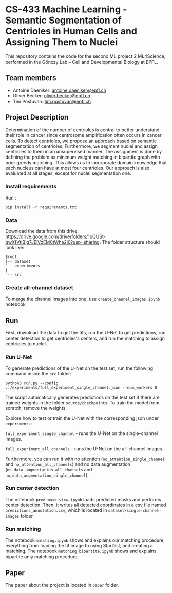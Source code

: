 # CS-433 Machine Learning - Semantic Segmentation of Centrioles in Human Cells and Assigning Them to Nuclei
This repository contains the code for the second ML project 2 ML4Science, performed in the Gönczy Lab – Cell and Developmental Biology at EPFL.

## Team members
* Antoine Daeniker: antoine.daeniker@epfl.ch
* Oliver Becker: oliver.becker@epfl.ch
* Tim Poštuvan: tim.postuvan@epfl.ch

## Project Description
Determination of the number of centrioles is central to better understand their role in cancer since centrosome amplification often occurs in cancer cells. To detect centrioles, we propose an approach based on semantic segmentation of centrioles. Furthermore, we segment nuclei and assign centrioles to them in an unsupervised manner. The assignment is done by defining the problem as minimum weight matching in bipartite graph with prior greedy matching. This allows us to incorporate domain knowledge that each nucleus can have at most four centrioles. Our approach is also evaluated at all stages, except for nuclei segmentation one. 

### Install requirements
Run : 
```
pip install -r requirements.txt
```

### Data
Download the data from this drive: https://drive.google.com/drive/folders/1pQUSt-qwXfVtIBig7JElVzEM0tWha2I0?usp=sharing. The folder structure should look like:
```
$root
|-- dataset
`-- experiments
|   
`-- src
```

### Create all-channel dataset
To merge the channel images into one, use `create_channel_images.ipynb` notebook.

## Run
First, download the data to get the tifs, run the U-Net to get predictions, run center detection to get centrioles's centers, and run the matching to assign centrioles to nuclei. 

### Run U-Net
To generate predictions of the U-Net on the test set, run the following command inside the `src` folder:
```
python3 run.py --config ../experiments/full_experiment_single_channel.json --num_workers 0
```
       
The script automatically generates predictions on the test set if there are trained weights in the folder `source/checkpoints`. To train the model from scratch, remove the weights. 

Explore how to test or train the U-Net with the corresponding json under `experiments`:

`full_experiment_single_channel`  - runs the U-Net on the single-channel images.

`full_experiment_all_channels` – runs the U-Net on the all-channel images.

Furthermore, you can run it with no attention (`no_attention_single_channel` and `no_attention_all_channels`) and no data augmentation (`no_data_augmentation_all_channels` and `no_data_augmentation_single_channel`).

### Run center detection
The notebook `pred_mask_view.ipynb` loads predicted masks and performs center detection. Then, it writes all detected coordinates in a csv file named `predictions_annotation.csv`, which is located in `dataset/single-channel-images` folder.
       
### Run matching
The notebook `matching.ipynb` shows and explains our matching procedure, everything from loading the tif image to using StarDist, and creating a matching. 
The notebook `matching_bipartite.ipynb` shows and explains bipartite only matching procedure. 

## Paper
The paper about the project is located in `paper` folder.
